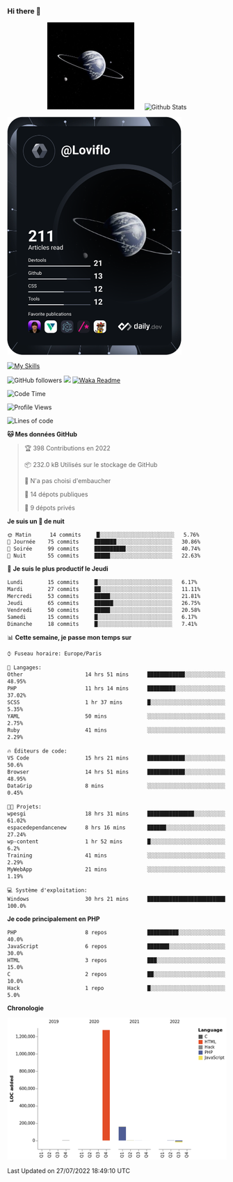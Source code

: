 ### Hi there 👋

<p align="center">
  <img src="https://github.com/Loviflo/Loviflo/blob/main/img/portrait.jpg" alt="Loviflo" height="200" style="margin-right: 20px"/>
  <img src="https://github-readme-stats.vercel.app/api?username=Loviflo&show_icons=true&theme=graywhite" alt="Github Stats" />
</p>

<a href="https://app.daily.dev/loviflo"><img src="https://github.com/loviflo/loviflo/blob/main/devcard.svg" width="400" alt="Loviflo's Dev Card"/></a>


[![My Skills](https://skillicons.dev/icons?i=php,laravel,symfony,mysql,js,ts,html,css,sass,angular,docker,webpack,vscode,figma,git,github,gitlab)](https://skillicons.dev)


![GitHub followers](https://img.shields.io/github/followers/Loviflo?label=Follow&style=social)
![](https://visitor-badge.glitch.me/badge?page_id=Loviflo.Loviflo)
[![Waka Readme](https://github.com/Loviflo/Loviflo/actions/workflows/update-stats.yml/badge.svg)](https://github.com/Loviflo/Loviflo/actions/workflows/update-stats.yml)

<!--START_SECTION:waka-->
![Code Time](http://img.shields.io/badge/Code%20Time-0%20secs-blue)

![Profile Views](http://img.shields.io/badge/Vues%20du%20profil-2-blue)

![Lines of code](https://img.shields.io/badge/Depuis%20Hello%20World%2C%20j%27ai%20%C3%A9crit-1%20Million%20Lignes%20de%20code-blue)

**🐱 Mes données GitHub** 

> 🏆 398 Contributions en 2022
 > 
> 📦 232.0 kB Utilisés sur le stockage de GitHub 
 > 
> 🚫 N'a pas choisi d'embaucher
 > 
> 📜 14 dépots publiques 
 > 
> 🔑 9 dépots privés  
 > 
**Je suis un 🦉 de nuit** 

```text
🌞 Matin      14 commits     █░░░░░░░░░░░░░░░░░░░░░░░░   5.76% 
🌆 Journée    75 commits     ███████░░░░░░░░░░░░░░░░░░   30.86% 
🌃 Soirée     99 commits     ██████████░░░░░░░░░░░░░░░   40.74% 
🌙 Nuit       55 commits     █████░░░░░░░░░░░░░░░░░░░░   22.63%

```
📅 **Je suis le plus productif le Jeudi** 

```text
Lundi        15 commits     █░░░░░░░░░░░░░░░░░░░░░░░░   6.17% 
Mardi        27 commits     ██░░░░░░░░░░░░░░░░░░░░░░░   11.11% 
Mercredi     53 commits     █████░░░░░░░░░░░░░░░░░░░░   21.81% 
Jeudi        65 commits     ██████░░░░░░░░░░░░░░░░░░░   26.75% 
Vendredi     50 commits     █████░░░░░░░░░░░░░░░░░░░░   20.58% 
Samedi       15 commits     █░░░░░░░░░░░░░░░░░░░░░░░░   6.17% 
Dimanche     18 commits     █░░░░░░░░░░░░░░░░░░░░░░░░   7.41%

```


📊 **Cette semaine, je passe mon temps sur** 

```text
⌚︎ Fuseau horaire: Europe/Paris

💬 Langages: 
Other                    14 hrs 51 mins      ████████████░░░░░░░░░░░░░   48.95% 
PHP                      11 hrs 14 mins      █████████░░░░░░░░░░░░░░░░   37.02% 
SCSS                     1 hr 37 mins        █░░░░░░░░░░░░░░░░░░░░░░░░   5.35% 
YAML                     50 mins             ░░░░░░░░░░░░░░░░░░░░░░░░░   2.75% 
Ruby                     41 mins             ░░░░░░░░░░░░░░░░░░░░░░░░░   2.29%

🔥 Éditeurs de code: 
VS Code                  15 hrs 21 mins      ████████████░░░░░░░░░░░░░   50.6% 
Browser                  14 hrs 51 mins      ████████████░░░░░░░░░░░░░   48.95% 
DataGrip                 8 mins              ░░░░░░░░░░░░░░░░░░░░░░░░░   0.45%

🐱‍💻 Projets: 
wpesgi                   18 hrs 31 mins      ███████████████░░░░░░░░░░   61.02% 
espacedependancenew      8 hrs 16 mins       ██████░░░░░░░░░░░░░░░░░░░   27.24% 
wp-content               1 hr 52 mins        █░░░░░░░░░░░░░░░░░░░░░░░░   6.2% 
Training                 41 mins             ░░░░░░░░░░░░░░░░░░░░░░░░░   2.29% 
MyWebApp                 21 mins             ░░░░░░░░░░░░░░░░░░░░░░░░░   1.19%

💻 Système d'exploitation: 
Windows                  30 hrs 21 mins      █████████████████████████   100.0%

```

**Je code principalement en PHP** 

```text
PHP                      8 repos             ██████████░░░░░░░░░░░░░░░   40.0% 
JavaScript               6 repos             ███████░░░░░░░░░░░░░░░░░░   30.0% 
HTML                     3 repos             ███░░░░░░░░░░░░░░░░░░░░░░   15.0% 
C                        2 repos             ██░░░░░░░░░░░░░░░░░░░░░░░   10.0% 
Hack                     1 repo              █░░░░░░░░░░░░░░░░░░░░░░░░   5.0%

```


**Chronologie**

![Chart not found](https://raw.githubusercontent.com/Loviflo/Loviflo/main/charts/bar_graph.png) 


 Last Updated on 27/07/2022 18:49:10 UTC
<!--END_SECTION:waka-->

